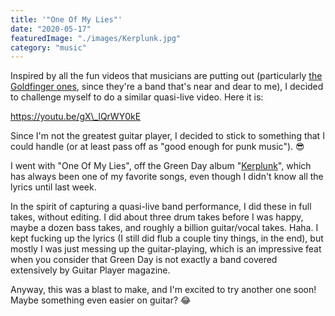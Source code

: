 ```yaml
---
title: '"One Of My Lies"'
date: "2020-05-17"
featuredImage: "./images/Kerplunk.jpg"
category: "music"
---
```


Inspired by all the fun videos that musicians are putting out (particularly [the Goldfinger ones](https://www.youtube.com/watch?v=h0rSYEoBMYM), since they're a band that's near and dear to me), I decided to challenge myself to do a similar quasi-live video. Here it is:

https://youtu.be/gX\_lQrWY0kE

Since I'm not the greatest guitar player, I decided to stick to something that I could handle (or at least pass off as "good enough for punk music"). 😎

I went with "One Of My Lies", off the Green Day album "[Kerplunk](<https://en.wikipedia.org/wiki/Kerplunk_(album)>)", which has always been one of my favorite songs, even though I didn't know all the lyrics until last week.

In the spirit of capturing a quasi-live band performance, I did these in full takes, without editing. I did about three drum takes before I was happy, maybe a dozen bass takes, and roughly a billion guitar/vocal takes. Haha. I kept fucking up the lyrics (I still did flub a couple tiny things, in the end), but mostly I was just messing up the guitar-playing, which is an impressive feat when you consider that Green Day is not exactly a band covered extensively by Guitar Player magazine.

Anyway, this was a blast to make, and I'm excited to try another one soon! Maybe something even easier on guitar? 😂
